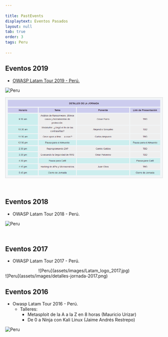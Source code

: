 ```yaml
---

title: PastEvents
displaytext: Eventos Pasados
layout: null
tab: true
order: 3
tags: Peru

---
```



## Eventos 2019

* [OWASP Latam Tour 2019 - Perú.](https://twitter.com/OWASP_Peru/status/1127392848196788224)

![Peru](https://pbs.twimg.com/profile_banners/322443324/1555721486/1500x500)

![Peru](assets/images/detalles-jornada-2019.png)

<br>

## Eventos 2018

* OWASP Latam Tour 2018 - Perú.

![Peru](https://pbs.twimg.com/media/DaCL4SXX4AAXmmz?format=jpg&name=900x900)

<br>

## Eventos 2017

* OWASP Latam Tour 2017 - Perú.

<center>
![Peru](assets/images/Latam_logo_2017.jpg)
</center>
![Peru](assets/images/detalles-jornada-2017.png)


## Eventos 2016

* Owasp Latam Tour 2016 - Perú.
  * Talleres:
    * Metasploit de la A a la Z en 8 horas (Mauricio Urizar)
    * De 0 a Ninja con Kali Linux (Jaime Andrés Restrepo)

![Peru](https://pbs.twimg.com/media/CfYdRllWsAAELe4?format=jpg&name=medium)
